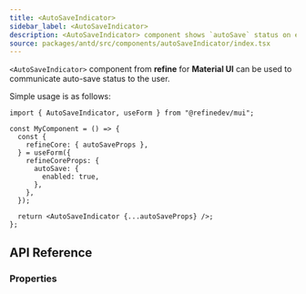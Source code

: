 ```yaml
---
title: <AutoSaveIndicator>
sidebar_label: <AutoSaveIndicator>
description: <AutoSaveIndicator> component shows `autoSave` status on edit actions.
source: packages/antd/src/components/autoSaveIndicator/index.tsx
---
```


`<AutoSaveIndicator>` component from **refine** for **Material UI** can be used to communicate auto-save status to the user.

Simple usage is as follows:

```tsx
import { AutoSaveIndicator, useForm } from "@refinedev/mui";

const MyComponent = () => {
  const {
    refineCore: { autoSaveProps },
  } = useForm({
    refineCoreProps: {
      autoSave: {
        enabled: true,
      },
    },
  });

  return <AutoSaveIndicator {...autoSaveProps} />;
};
```

## API Reference

### Properties

<PropsTable module="@refinedev/mui/AutoSaveIndicator" />
